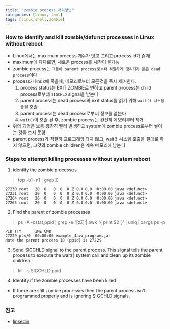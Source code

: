 ```yaml
---
title: "zombie process 처리방법"
categories: [linux, tool]
tags: [linux,shell,zombie]
---
```


### How to identify and kill zombie/defunct processes in Linux without reboot 
- Linux에서는 maximum process 개수가 잇고 그리고 process id가 존재
- maximum에 다다르면, 새로운 process를 시작이 불가능
- zombie process는 `그들이 parent process로부터 적절하게 정리되지 않은 dead process`이다
- process가 linux에 죽을때, 메모리로부터 모든것을 즉시 제거한다. 
    1. process status는 EXIT ZOMBIE로 변하고 parent process는 child process로부터 `SIGCHLD` signal을 받는다
    2. parent process는 dead process의 exit status를 읽기 위해 `wait() 시스템 콜`을 호출
    3. parent process는 dead process로부터 정보를 얻는다
    4. `wait()`이 호출 된 후, zombie process는 완전히 메모리부터 제거
- 위의 과정은 보통 굉장히 빨리 발생하고 system에 zombie process로부터 쌓이는 것을 보지 못함
- parent process가 적절히 프로그래밍 되지 않고, wait() 시스템 호출을 절대로 하지 않으면, 그것의 zombie children은 계속 메모리에 남는다

### Steps to attempt killing processes without system reboot
1. identify the zombie processes
> top -b1 -n1 | grep Z

```
27230 root   20  0   0  0  0 Z 0.0 0.0  0:00.00 java <defunct>
27231 root   20  0   0  0  0 Z 0.0 0.0  0:00.00 java <defunct>
27264 root   20  0   0  0  0 Z 0.0 0.0  0:00.00 java <defunct>
27265 root   20  0   0  0  0 Z 0.0 0.0  0:00.00 java <defunct>
```

2. Find the parent of zombie processes
> ps -A -ostat,ppid | grep -e '[zZ]'| awk '{ print $2 }' | uniq | xargs ps -p

```
PID TTY     TIME CMD
27229 pts/0  00:00:00 example_Java_program.jar
Note the parent process ID (ppid) is 27229
```

3. Send SIGCHLD signal to the parent process. This signal tells the parent process to execute the wait() system call and clean up its zombie children
> kill -s SIGCHLD ppid 

4.  Identify if the zombie processes have been killed
- If there are still zombie processes then the parent process isn't programmed properly and is ignoring SIGCHLD signals.



### 참고
- [linkedin](https://www.linkedin.com/pulse/how-identify-kill-zombiedefunct-processes-linux-without-george-gabra)

